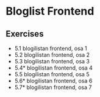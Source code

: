 # Bloglist Frontend

## Exercises
* 5.1 blogilistan frontend, osa 1
* 5.2 blogilistan frontend, osa 2
* 5.3 blogilistan frontend, osa 3
* 5.4* blogilistan frontend, osa 4
* 5.5 blogilistan frontend, osa 5
* 5.6* blogilistan frontend, osa 6
* 5.7* blogilistan frontend, osa 7